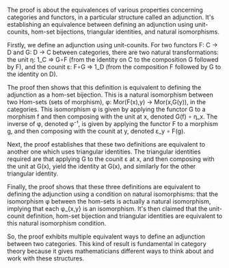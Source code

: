 The proof is about the equivalences of various properties concerning categories and functors, in a particular structure called an adjunction. It's establishing an equivalence between defining an adjunction using unit-counits, hom-set bijections, triangular identities, and natural isomorphisms.

Firstly, we define an adjunction using unit-counits. For two functors F: C → D and G: D → C between categories, there are two natural transformations: the unit η: 1_C ⇒ G∘F (from the identity on C to the composition G followed by F), and the counit ε: F∘G ⇒ 1_D (from the composition F followed by G to the identity on D).

The proof then shows that this definition is equivalent to defining the adjunction as a hom-set bijection. This is a natural isomorphism between two Hom-sets (sets of morphism), φ: Mor(F(x),y) → Mor(x,G(y)), in the categories. This isomorphism φ is given by applying the functor G to a morphism f and then composing with the unit at x, denoted G(f) ∘ η_x. The inverse of φ, denoted φ⁻¹, is given by applying the functor F to a morphism g, and then composing with the counit at y, denoted ε_y ∘ F(g).

Next, the proof establishes that these two definitions are equivalent to another one which uses triangular identities. The triangular identities required are that applying G to the counit ε at x, and then composing with the unit at G(x), yield the identity at G(x), and similarly for the other triangular identity.

Finally, the proof shows that these three definitions are equivalent to defining the adjunction using a condition on natural isomorphisms: that the isomorphism φ between the hom-sets is actually a natural isomorphism, implying that each φ_{x,y} is an isomorphism. It's then claimed that the unit-counit definition, hom-set bijection and triangular identities are equivalent to this natural isomorphism condition. 

So, the proof exhibits multiple equivalent ways to define an adjunction between two categories. This kind of result is fundamental in category theory because it gives mathematicians different ways to think about and work with these structures.